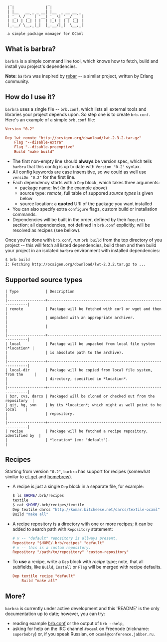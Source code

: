 ```
  _                _
 | |              | |
 | |__   __ _ _ __| |__  _ __ __ _
 | '_ \ / _` | '__| '_ \| '__/ _` |
 | |_) | (_| | |  | |_) | | | (_| |
 |_.__/ \__,_|_|  |_.__/|_|  \__,_|

 a simple package manager for OCaml
```

## What is barbra?

`barbra` is a simple command line tool, which knows how to fetch, build
and install you project's dependencies.

**Note**: `barbra` was inspired by [rebar](https://github.com/basho/rebar)
-- a similar project, written by Erlang community.


## How do I use it?

`barbra` uses a single file -- `brb.conf`, which lists all external
tools and libraries your project depends upon. So step one is
to create `brb.conf`. Here's an example of a simple `brb.conf`
file:

```conf
Version "0.2"

Dep lwt remote "http://ocsigen.org/download/lwt-2.3.2.tar.gz"
    Flag "--disable-extra"
    Flag "--disable-preemptive"
    Build "make build"
```

* The first non-empty line should **always** be version spec, which
  tells `barbra` that this config is up to date with `Version "0.2"`
  syntax.
* All config keywords are case insensitive, so we could as well use
  `versiOn "0.2"` for the first line.
* Each dependency starts with a `Dep` block, which takes three
  arguments:
  * package name: *lwt* (in the example above)
  * source type: *remote*, full table of suppored *source types*
    is given below
  * source location: a **quoted** URI of the package you want
    installed
* You can also specify extra `configure` flags, custom build or
  installation commands.
* Dependencies will be built in the order, defined by their `Requires`
  section; all dependencies, not defined in `brb.conf` explicitly,
  will be resolved as recipes (see bellow).

Once you're done with `brb.conf`, run `brb build` from the top
directory of you project -- this will fetch all listed dependencies,
build them and then build your project in an isolated `barbra`
environment with installed dependencies:

```bash
$ brb build
I: Fetching http://ocsigen.org/download/lwt-2.3.2.tar.gz to ...
```

## Supported source types

    | Type            | Description                                                 |
    |-----------------+-------------------------------------------------------------|
    | remote          | Package will be fetched with curl or wget and then          |
    |                 | unpacked with an appropriate archiver.                      |
    |                 |                                                             |
    |-----------------+-------------------------------------------------------------|
    | local           | Package will be unpacked from local file system (*location* |
    |                 | is absolute path to the archive).                           |
    |-----------------+-------------------------------------------------------------|
    | local-dir       | Package will be copied from local file system, from the     |
    |                 | directory, specified in *location*.                         |
    |-----------------+-------------------------------------------------------------|
    | bzr, cvs, darcs | Packaged will be cloned or checked out from the repository  |
    | git, hg, svn    | by its *location*; which might as well point to he local    |
    |                 | repository.                                                 |
    |-----------------+-------------------------------------------------------------|
    | recipe          | Package will be fetched a recipe repository, identified by  |
    |                 | *location* (ex: "default").                                 |

## Recipes

Starting from version `"0.2"`, `barbra` has support for recipes
(somewhat similar to [el-get](https://github.com/dimitri/el-get)
and [homebrew](http://mxcl.github.com/homebrew/)).

* A recipe is just a single `Dep` block in a separate file, for example:

  ```bash
  $ ls $HOME/.brb/recipes
  textile
  $ cat $HOME/.brb/recipes/textile
  Dep textile darcs "http://komar.bitcheese.net/darcs/textile-ocaml"
  Build "make all"
  ```
* A recipe repository is a directory with one or more recipes; it can be
  added to search path with `Repository` statement:

  ```conf
  # v -- "default" repository is allways present.
  Repository "$HOME/.brb/recipes" "default"
  # v -- this is a custom repository.
  Repository "/path/to/repository" "custom-repository"
  ```
* To **use** a recipe, write a `Dep` block with *recipe* type; note, that
  all subfields, like `Build`, `Install` or `Flag` will be merged with
  recipe defaults.

  ```conf
  Dep textile recipe "default"
      Build "make all"
  ```

## More?

`barbra` is currently under active development and this 'README' is
the only documentation up to date; however, you can try:

* reading example
  [brb.conf](https://github.com/camlunity/barbra/blob/master/brb.conf)
  or the output of `brb --help`,
* asking for help on the IRC channel `#ocaml` on Freenode (nickname:
  `superbobry`) or, if you speak Russian, on `ocaml@conference.jabber.ru`.
